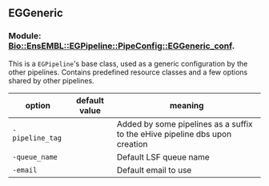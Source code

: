 ## EGGeneric

### Module: [Bio::EnsEMBL::EGPipeline::PipeConfig::EGGeneric_conf](lib/perl/Bio/EnsEMBL/EGPipeline/PipeConfig/EGGeneric_conf.pm).

This is a `EGPipeline`'s base class, used as a generic configuration by the other pipelines.
Contains predefined resource classes and a few options shared by other pipelines.

| option | default value |  meaning | 
| - | - | - |
`-pipeline_tag` |  | Added by some pipelines as a suffix to the eHive pipeline dbs upon creation 
`-queue_name` |  | Default LSF queue name 
`-email` | |  Default email to use

